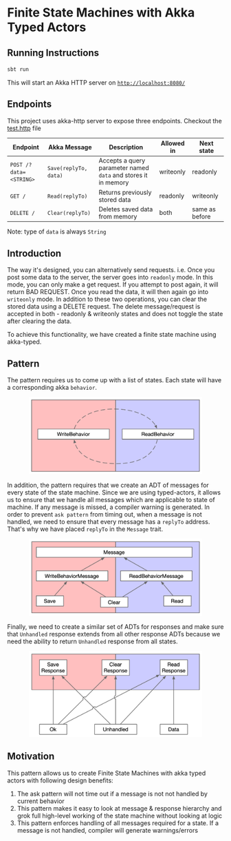 # Finite State Machines with Akka Typed Actors

## Running Instructions

```sh
sbt run
```

This will start an Akka HTTP server on [`http://localhost:8080/`](http://localhost:8080/)

## Endpoints

This project uses akka-http server to expose three endpoints. Checkout the [test.http](src/main/scala/com/example/test.http) file

|Endpoint|Akka Message|Description|Allowed in|Next state|
|-|-|-|-|-|
|`POST /?data=<STRING>`|`Save(replyTo, data)`|Accepts a query parameter named `data` and stores it in memory|writeonly|readonly|
|`GET /`|`Read(replyTo)`|Returns previously stored data|readonly|writeonly|
|`DELETE /`|`Clear(replyTo)`|Deletes saved data from memory|both|same as before|

Note: type of `data` is always `String`

## Introduction

The way it's designed, you can alternatively send requests. i.e.
Once you post some data to the server, the server goes into `readonly` mode. In this
mode, you can only make a get request. If you attempt to post again, it will
return BAD REQUEST. Once you read the data, it will then again go into `writeonly` mode. In addition to these two operations, you can clear the stored data using a DELETE request. The delete message/request is accepted in both - readonly & writeonly states and does not toggle the state after clearing the data.

To achieve this functionality, we have created a finite state machine using akka-typed.

## Pattern

The pattern requires us to come up with a list of states.
Each state will have a corresponding akka `behavior`.

<div align="center">
  <img width="80%" src="images/Behaviors.png">
</div>

In addition, the pattern requires that we create an ADT of messages for every
state of the state machine. Since we are using typed-actors,
it allows us to ensure that we handle all messages which are
applicable to state of machine. If any message is missed,
a compiler warning is generated. In order to prevent `ask pattern`
from timing out, when a message is not handled, we need to ensure
that every message has a `replyTo` address. That's why we have 
placed `replyTo` in the `Message` trait.

<div align="center">
  <img width="80%" src="images/Messages.png">
</div>

Finally, we need to create a similar set of ADTs for responses and
make sure that `Unhandled` response extends from all other response
ADTs because we need the ability to return `Unhandled` response
from all states.

<div align="center">
  <img width="80%" src="images/Responses.png">
</div>

## Motivation

This pattern allows us to create Finite State Machines with akka typed actors with following design benefits:

1. The ask pattern will not time out if a message is not not handled by current behavior
1. This pattern makes it easy to look at message & response hierarchy and grok full high-level working of the state machine
without looking at logic
1. This pattern enforces handling of all messages required for a state. If a message is not handled,
compiler will generate warnings/errors
